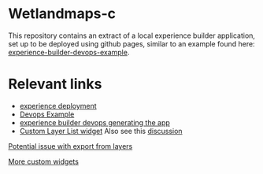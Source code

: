 # Wetlandmaps-c

This repository contains an extract of a local experience builder application, set up to be deployed using github pages, similar to an example found here: [experience-builder-devops-example](https://github.com/gavinr-maps/experience-builder-devops-example).

# Relevant links

- [experience deployment](https://developers.arcgis.com/experience-builder/guide/experience-deployment/)
- [Devops Example](https://github.com/gavinr-maps/experience-builder-devops-example/)
- [experience builder devops generating the app](https://community.esri.com/t5/arcgis-experience-builder-blog/experience-builder-devops-generating-the-app/ba-p/1112247)
- [Custom Layer List widget](https://community.esri.com/t5/experience-builder-custom-widgets/map-layers-widget-custom-1-17/m-p/1602060) Also see this [discussion](https://community.esri.com/t5/arcgis-experience-builder-ideas/expand-grouped-layers-by-default/idi-p/1310073/page/4#comments)

[Potential issue with export from layers](https://community.esri.com/t5/arcgis-experience-builder-questions/experience-builder-developer-edition-1-18-export/td-p/1635565)


[More custom widgets](https://community.esri.com/t5/experience-builder-custom-widgets/a-list-of-custom-widgets/ba-p/1596130)
